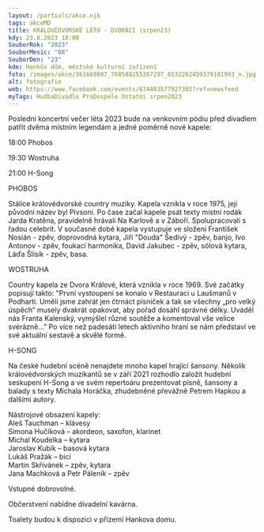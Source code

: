 ```yaml
---
layout: /partials/akce.njk
tags: akceMD
title: KRÁLOVÉDVORSKÉ LÉTO - DVORÁCI (srpen23)
kdy: 23.8.2023 18:00
SouborRok: "2023"
SouborMesic: "08"
SouborDen: "23"
kde: Hankův dům, městské kulturní zařízení
foto: /images/akce/361669807_768588255267297_6532262459379181993_n.jpg
alt: fotografie
web: https://www.facebook.com/events/674403577927302?ref=newsfeed
myTags: HudbaDivadlo ProDospele Ostatni srpen2023
---
```

<!--StartFragment-->

Poslední koncertní večer léta 2023 bude na venkovním pódiu před divadlem patřit dvěma místním legendám a jedné poměrně nové kapele:

18:00 Phobos

19:30 Wostruha

21:00 H-Song



PHOBOS

Stálice královédvorské country muziky. Kapela vznikla v roce 1975, její původní název byl Pivsoni. Po čase začal kapele psát texty místní rodák Jarda Kratěna, pravidelně hrávali Na Karlově a v Záboří. Spolupracovali s řadou celebrit. V současné době kapela vystupuje ve složení František Nosián - zpěv, doprovodná kytara, Jiří "Douda" Šedivý - zpěv, banjo, Ivo Antonov - zpěv, foukací harmonika, David Jakubec - zpěv, sólová kytara, Láďa Šlisík - zpěv, basa.

WOSTRUHA

Country kapela ze Dvora Králové, která vznikla v roce 1969. Své začátky popisují takto: "První vystoupení se konalo v Restauraci u Laušmanů v Podharti. Uměli jsme zahrát jen čtrnáct písniček a tak se všechny „pro velký úspěch“ musely dvakrát opakovat, aby pořad dosáhl správné délky. Uváděl nás Franta Kalenský, vymýšlel různé soutěže a komentoval vše velice svérázně..." Po více než padesáti letech aktivního hraní se nám představí ve své aktuální sestavě a skvělé formě.

H-SONG

Na české hudební scéně nenajdete mnoho kapel hrající šansony. Několik královédvorských muzikantů se v září 2021 rozhodlo založit hudební seskupení H-Song a ve svém repertoáru prezentovat písně, šansony a balady s texty Michala Horáčka, zhudebněné převážně Petrem Hapkou a dalšími autory.

Nástrojové obsazení kapely:\
Aleš Tauchman – klávesy\
Simona Hučíková – akordeon, saxofon, klarinet\
Michal Koudelka – kytara\
Jaroslav Kubík – basová kytara\
Lukáš Pražák – bicí\
Martin Skřivánek – zpěv, kytara\
Jana Machková a Petr Páleník – zpěv

Vstupné dobrovolné.

Občerstvení nabídne divadelní kavárna.

Toalety budou k dispozici v přízemí Hankova domu.

<!--EndFragment-->